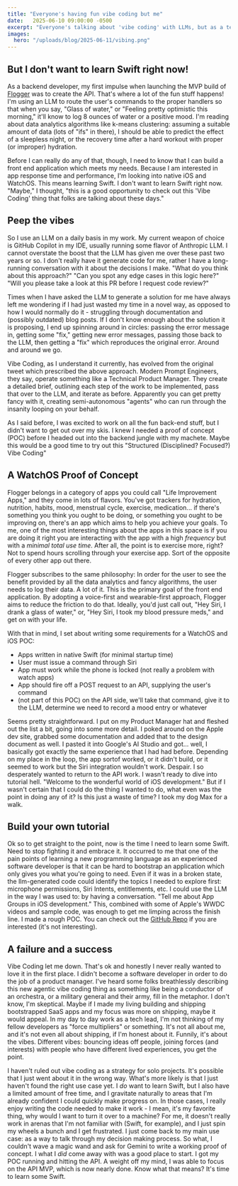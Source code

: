 ```yaml
--- 
title: "Everyone's having fun vibe coding but me"
date:   2025-06-10 09:00:00 -0500
excerpt: "Everyone's talking about 'vibe coding' with LLMs, but as a tech lead building Flogger, I found it didn't match my development style. While exploring Swift and WatchOS development, I discovered that LLMs work better as conversational partners than code generators. Here's what I learned about finding the right balance between AI assistance and hands-on coding."
images:
  hero: "/uploads/blog/2025-06-11/vibing.png"
---
```


## But I don't want to learn Swift right now!

As a backend developer, my first impulse when launching the MVP build of [Flogger](/2025/05/29/the_idea.html) was to create the API.  That's where a lot of the fun stuff happens! I'm using an LLM to route the user's commands to the proper handlers so that when you say, "Glass of water," or "Feeling pretty optimistic this morning," it'll know to log 8 ounces of water or a positive mood.  I'm reading about data analytics algorithms like k-means clustering: assuming a suitable amount of data (lots of "ifs" in there), I should be able to predict the effect of a sleepless night, or the recovery time after a hard workout with proper (or improper) hydration.

Before I can really do any of that, though, I need to know that I can build a front end application which meets my needs.  Because I am interested in app response time and performance, I'm looking into native iOS and WatchOS.  This means learning Swift.  I don't want to learn Swift right now.  "Maybe," I thought, "this is a good opportunity to check out this 'Vibe Coding' thing that folks are talking about these days."

## Peep the vibes

So I use an LLM on a daily basis in my work.  My current weapon of choice is GitHub Copilot in my IDE, usually running some flavor of Anthropic LLM.  I cannot overstate the boost that the LLM has given me over these past two years or so.  I don't really have it generate code for me, rather I have a long-running conversation with it about the decisions I make.  "What do you think about this approach?" "Can you spot any edge cases in this logic here?" "Will you please take a look at this PR before I request code review?" 

Times when I have asked the LLM to generate a solution for me have always left me wondering if I had just wasted my time in a novel way, as opposed to how I would normally do it - struggling through documentation and (possibly outdated) blog posts.  If I don't know enough about the solution it is proposing, I end up spinning around in circles: passing the error message in, getting some "fix," getting new error messages, passing those back to the LLM, then getting a "fix" which reproduces the original error.  Around and around we go.

Vibe Coding, as I understand it currently, has evolved from the original tweet which prescribed the above approach.  Modern Prompt Engineers, they say, operate something like a Technical Product Manager.  They create a detailed brief, outlining each step of the work to be implemented, pass that over to the LLM, and iterate as before.  Apparently you can get pretty fancy with it, creating semi-autonomous "agents" who can run through the insanity looping on your behalf.

As I said before, I was excited to work on all the fun back-end stuff, but I didn't want to get out over my skis.  I knew I needed a proof of concept (POC) before I headed out into the backend jungle with my machete.  Maybe this would be a good time to try out this "Structured (Disciplined? Focused?) Vibe Coding"

## A WatchOS Proof of Concept

Flogger belongs in a category of apps you could call "Life Improvement Apps," and they come in lots of flavors.  You've got trackers for hydration, nutrition, habits, mood, menstrual cycle, exercise, medication... if there's something you think you ought to be doing, or something you ought to be improving on, there's an app which aims to help you achieve your goals.  To me, one of the most interesting things about the apps in this space is if you are doing it right you are interacting with the app with a high _frequency_ but with a _minimal total use time_.  After all, the point is to exercise more, right? Not to spend hours scrolling through your exercise app.  Sort of the opposite of every other app out there.

Flogger subscribes to the same philosophy:  In order for the user to see the benefit provided by all the data analytics and fancy algorithms, the user needs to log their data.  A lot of it.  This is the primary goal of the front end application.  By adopting a voice-first and wearable-first approach, Flogger aims to reduce the friction to do that.  Ideally, you'd just call out, "Hey Siri, I drank a glass of water," or, "Hey Siri, I took my blood pressure meds," and get on with your life.

With that in mind, I set about writing some requirements for a WatchOS and iOS POC:
- Apps written in native Swift (for minimal startup time)
- User must issue a command through Siri
- App must work while the phone is locked (not really a problem with watch apps)
- App should fire off a POST request to an API, supplying the user's command
- (not part of this POC) on the API side, we'll take that command, give it to the LLM, determine we need to record a mood entry or whatever

Seems pretty straightforward.  I put on my Product Manager hat and fleshed out the list a bit, going into some more detail.  I poked around on the Apple dev site, grabbed some documentation and added that to the design document as well.  I pasted it into Google's AI Studio and got... well, I basically got exactly the same experience that I had had before.  Depending on my place in the loop, the app sortof worked, or it didn't build, or it seemed to work but the Siri integration wouldn't work.  Despair.  I so desperately wanted to return to the API work.  I wasn't ready to dive into tutorial hell.  "Welcome to the wonderful world of iOS development."  But if I wasn't certain that I could do the thing I wanted to do, what even was the point in doing any of it?  Is this just a waste of time?  I took my dog Max for a walk.

## Build your own tutorial

Ok so to get straight to the point, now is the time I need to learn some Swift.  Need to stop fighting it and embrace it.  It occurred to me that one of the pain points of learning a new programming language as an experienced software developer is that it can be hard to bootstrap an application which only gives you what you're going to need.  Even if it was in a broken state, the llm-generated code could identify the topics I needed to explore first: microphone permissions, Siri Intents, entitlements, etc.  I could use the LLM in the way I was used to: by having a conversation.  "Tell me about App Groups in iOS development."  This, combined with some of Apple's WWDC videos and sample code, was enough to get me limping across the finish line.  I made a rough POC. You can check out the [GitHub Repo](https://github.com/ACME-Software-Solutions/SiriLogger) if you are interested (it's not interesting).

## A failure and a success

Vibe Coding let me down.  That's ok and honestly I never really wanted to love it in the first place.  I didn't become a software developer in order to do the job of a product manager.  I've heard some folks breathlessly describing this new agentic vibe coding thing as something like being a conductor of an orchestra, or a military general and their army, fill in the metaphor.  I don't know, I'm skeptical.  Maybe if I made my living building and shipping bootstrapped SaaS apps and my focus was more on shipping, maybe it would appeal.  In my day to day work as a tech lead, I'm not thinking of my fellow developers as "force multipliers" or something.  It's not all about me, and it's not even all about shipping, if I'm honest about it.  Funnily, it's about the vibes.  Different vibes: bouncing ideas off people, joining forces (and interests) with people who have different lived experiences, you get the point.

I haven't ruled out vibe coding as a strategy for solo projects.  It's possible that I just went about it in the wrong way.  What's more likely is that I just haven't found the right use case yet.  I *do* want to learn Swift, but I also have a limited amount of free time, and I gravitate naturally to areas that I'm already confident I could quickly make progress on. In those cases, I really enjoy writing the code needed to make it work - I mean, it's my favorite thing, why would I want to turn it over to a machine?  For me, it doesn't really work in arenas that I'm not familiar with (Swift, for example), and I just spin my wheels a bunch and I get frustrated.  I just come back to my main use case: as a way to talk through my decision making process.  So what, I couldn't wave a magic wand and ask for Gemini to write a working proof of concept.  I what I *did* come away with was a good place to start.  I got my POC running and hitting the API.  A weight off my mind, I was able to focus on the API MVP, which is now nearly done.  Know what that means?  It's time to learn some Swift.

